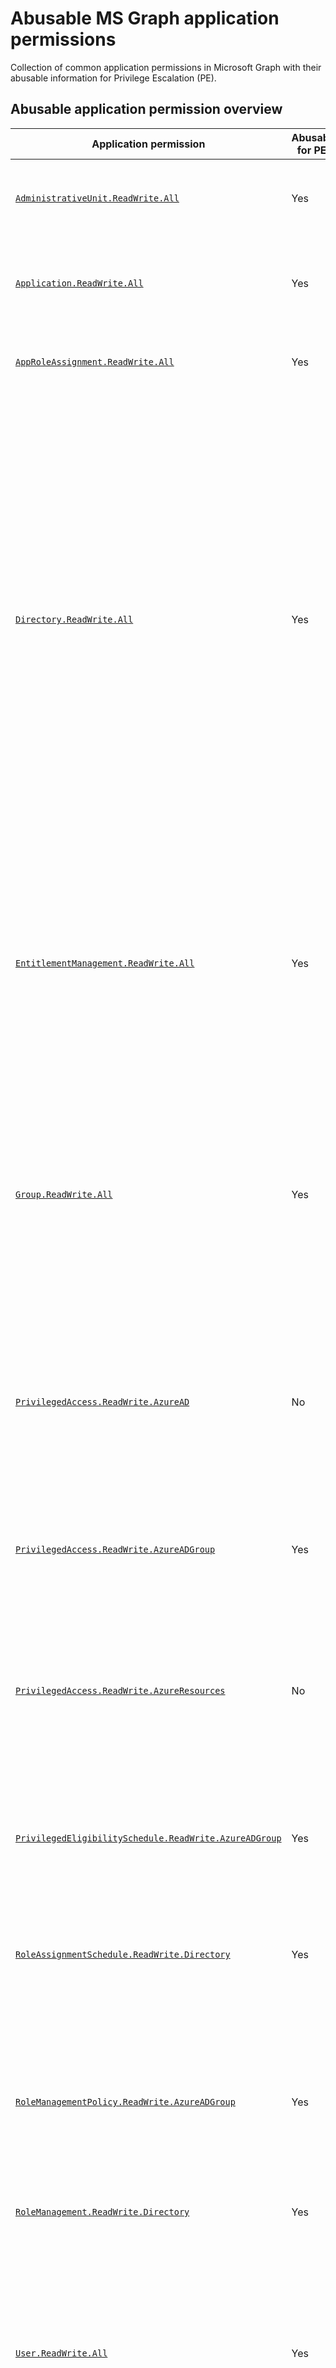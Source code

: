 # Abusable MS Graph application permissions

Collection of common application permissions in Microsoft Graph with their abusable information for Privilege Escalation (PE).


## Abusable application permission overview

| Application permission | Abusable for PE? | Explanation | Shortest path to Global Admin |
|---|---|---|---|
| [`AdministrativeUnit.ReadWrite.All`](https://learn.microsoft.com/en-us/graph/permissions-reference#administrativeunitreadwriteall) | Yes | Allows updating the membership of [Restricted Management Administrative Units (RMAU)](https://learn.microsoft.com/en-us/entra/identity/role-based-access-control/admin-units-restricted-management). | n/a <br> Note: can help leveraging other types of access to take over a Global Admin that is protected by a RMAU. |
| [`Application.ReadWrite.All`](https://learn.microsoft.com/en-us/graph/permissions-reference#applicationreadwriteall) | Yes | Allows taking over any SP by creating a new secret for them. Can also assign new application permissions, but *cannot* grant them. | Find and take over another SP with more abusable permissions. |
| [`AppRoleAssignment.ReadWrite.All`](https://learn.microsoft.com/en-us/graph/permissions-reference#approleassignmentreadwriteall) | Yes | Allows assigning any application role to any SP *without* requiring admin consent. | Assign the [`RoleManagement.ReadWrite.Directory`](https://learn.microsoft.com/en-us/graph/permissions-reference#rolemanagementreadwritedirectory) permission to a compromised SP and abuse that permission to escalate to Global Admin. |
| [`Directory.ReadWrite.All`](https://learn.microsoft.com/en-us/graph/permissions-reference#directoryreadwriteall) <a id='directory-readwrite-all'></a> | Yes | Allows controlling group membership for: <ul><li>Non-role-assignable security groups with assigned Azure roles</li><li>Non-role-assignable M365 groups</li><li>Dynamic M365 groups via user creation</li><li>Dynamic security groups with assigned Azure roles via user creation</li></ul> Note: only provides permissions on directory objects (e.g. users, groups, applications, etc.) but *not* role assignments. <br>Cannot control group membership for role-assignable groups. <br>Cannot control ownership of application objects and SPs. | Identify and add a controlled user account to a non-role-assignable group with Tier-0 Azure permissions. With the new Azure permissions, identify compute resources with an assigned MI that has abusable MS Graph application permissions. Leverage the MI to escalate to Global Admin. |
| [`EntitlementManagement.ReadWrite.All`](https://learn.microsoft.com/en-us/graph/permissions-reference#entitlementmanagementreadwriteall) | Yes | Allows updating the assignment policy of arbitrary access packages, to successfully request them from a controlled user account without approval. <br> Can create new access packages, but adding resources to it such as Entra roles and groups requires extra permissions such as [`Group.ReadWrite.All`](https://learn.microsoft.com/en-us/graph/permissions-reference#groupreadwriteall) ([more info](https://learn.microsoft.com/en-us/graph/api/entitlementmanagement-post-accesspackageresourcerequests?view=graph-rest-beta&tabs=http#request-body)). | Identify an access package providing access to a security group with an active Global Admin assignment. Add an assignment policy to the access package, so that the latter can be requested from a controlled user account, without manual approval. With the controlled user, request the access package and escalate to Global Admin via group membership. |
| [`Group.ReadWrite.All`](https://learn.microsoft.com/en-us/graph/permissions-reference#groupreadwriteall) | Yes | Allows controlling group membership for: <ul><li>Non-role-assignable security groups with assigned Azure roles</li><li>Non-role-assignable M365 groups (members can read all conversations within the team by default)</li></ul> | Same as [`Directory.ReadWrite.All`](#directory-readwrite-all). |
[`PrivilegedAccess.ReadWrite.AzureAD`](https://learn.microsoft.com/en-us/graph/permissions-reference#privilegedaccessreadwriteazuread) | No | Legacy <br> Note: probably allowed to assign any Entra role to any user, by creating an active PIM role assignment in PIM iteration 1, using delegated permissions. Does not seem to have ever been usable as application permission (only delegated). | n/a |
| [`PrivilegedAccess.ReadWrite.AzureADGroup`](https://learn.microsoft.com/en-us/graph/permissions-reference#privilegedaccessreadwriteazureadgroup) <a id='privilegedaccess-readwrite-azureadgroup'></a> | Yes | Allows controlling the membership of role-assignable groups. <br>**Note**: requires the target to have an active license for PIM. | Add a controlled user account to a group that is actively assigned the Global Admin role, re-authenticates with the account and escalates to Global Admin. |
| [`PrivilegedAccess.ReadWrite.AzureResources`](https://learn.microsoft.com/en-us/graph/permissions-reference#privilegedaccessreadwriteazureresources) | No | Legacy <br> Note: probably allowed to assign Azure roles to any user on any scope in PIM iteration 1 and [2](https://learn.microsoft.com/en-us/graph/api/governanceroleassignmentrequest-post?view=graph-rest-beta&tabs=http), using delegated permissions. Does not seem to have ever been usable as application permission (only delegated). | n/a |
| [`PrivilegedEligibilitySchedule.ReadWrite.AzureADGroup`](https://learn.microsoft.com/en-us/graph/permissions-reference#privilegedeligibilityschedulereadwriteazureadgroup) <a id='privilegedeligibilityschedule-readwrite-azureadgroup'></a> | Yes | Allows making any user eligible to a group with an active Entra role assignment. <br>**Note**: requires the target to have an active license for PIM. | Make a controlled user account eligible to a group that is actively assigned the Global Admin role. Activate the group membership and escalates to Global Admin. <br>Note: if the eligibility assignment or membership activation requires to meet specific requirements such as admin approval, those requirements can be bypassed by abusing the [`RoleManagementPolicy.ReadWrite.AzureADGroup`](#rolemanagementpolicy-readwrite-azureadgroup) permission. |
[`RoleAssignmentSchedule.ReadWrite.Directory`](https://learn.microsoft.com/en-us/graph/permissions-reference#roleassignmentschedulereadwritedirectory) | Yes | Allows assigning any Entra role to any user, by creating an active PIM role assignment. <br>**Note**: requires the target to have an active license for PIM. | Assign the Global Admin role to a controlled user account, re-authenticate with the account and escalate to Global Admin. |
| [`RoleManagementPolicy.ReadWrite.AzureADGroup`](https://learn.microsoft.com/en-us/graph/permissions-reference#rolemanagementpolicyreadwriteazureadgroup) <a id='rolemanagementpolicy-readwrite-azureadgroup'></a> | Yes | Allows removing security constrains such as MFA requirements or admin approval for group eligibility assignment and membership activation via PIM groups. <br>**Note**: requires the target to have an active license for PIM. | Can help leveraging [`PrivilegedEligibilitySchedule.ReadWrite.AzureADGroup`](#privilegedeligibilityschedule-readwrite-azureadgroup). |
| [`RoleManagement.ReadWrite.Directory`](https://learn.microsoft.com/en-us/graph/permissions-reference#rolemanagementreadwritedirectory) | Yes | Allows assigning any Entra role to any security principal. | Assign the Global Admin role to a controlled security principal, re-authenticate with the principal and escalate to Global Admin. |
| [`User.ReadWrite.All`](https://learn.microsoft.com/en-us/graph/permissions-reference#userreadwriteall) | Yes | Allows editing sensitive properties of any user account, such as "Employee ID" or "Department", and exploit dynamic groups based on those properties. <br> Cannot reset user passwords, without the principal also being assigned an appropriate Entra role (e.g. User Administrator or Privileged Authentication Administrator). | Identify a dynamic group with a membership rule based on a user property (e.g. department) and with assigned Azure permissions. Update the appropriate property of a controlled user account accordingly, to become part of the dynamic group. With the new Azure permissions, identify compute resources with an assigned MI that has abusable MS Graph application permissions. Leverage the MI to escalate to Global Admin. |
